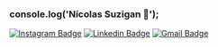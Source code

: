 ### console.log('Nícolas Suzigan 👋');

[![Instagram Badge](https://img.shields.io/badge/-Instagram-6633cc?style=flat-blue&labelColor=6633cc&logo=instagram&logoColor=white&link=https://intagram.com/nicksuzigan)](https://instagram.com/nicksuzigan) 
[![Linkedin Badge](https://img.shields.io/badge/-Linkedin%20-blue?style=flat-blue&logo=Linkedin&logoColor=white&link=https://www.linkedin.com/in/nicolassuzigan/)](https://www.linkedin.com/in/nicolassuzigan/) 
[![Gmail Badge](https://img.shields.io/badge/-Gmail-c14438?style=flat-blue&logo=Gmail&logoColor=white&link=mailto:nicolas.gan.people@gmail.com)](mailto:nicolas.gan.people@gmail.com)
<!--
**NicolasSuzigan/NicolasSuzigan** is a ✨ _special_ ✨ repository because its `README.md` (this file) appears on your GitHub profile.

Here are some ideas to get you started:

- 🔭 I’m currently working on ...
- 🌱 I’m currently learning ...
- 👯 I’m looking to collaborate on ...
- 🤔 I’m looking for help with ...
- 💬 Ask me about ...
- 📫 How to reach me: ...
- 😄 Pronouns: ...
- ⚡ Fun fact: ...
-->
